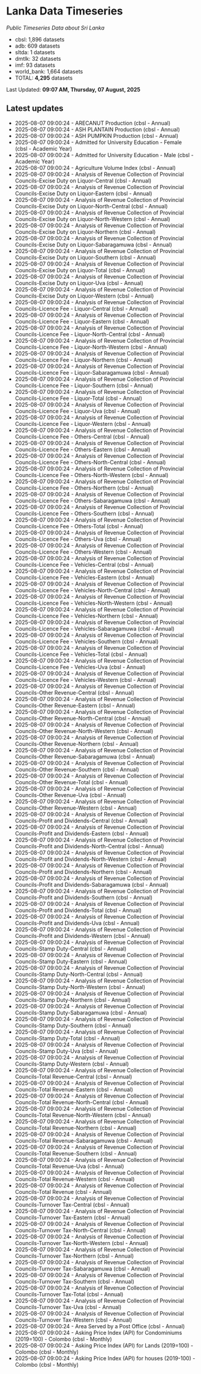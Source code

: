 # Lanka Data Timeseries
*Public Timeseries Data about Sri Lanka*

* cbsl: 1,896 datasets
* adb: 609 datasets
* sltda: 1 datasets
* dmtlk: 32 datasets
* imf: 93 datasets
* world_bank: 1,664 datasets
* TOTAL: **4,295** datasets

Last Updated: **09:07 AM, Thursday, 07 August, 2025**

## Latest updates

* 2025-08-07 09:00:24 - ARECANUT Production (cbsl - Annual)
* 2025-08-07 09:00:24 - ASH PLANTAIN Production (cbsl - Annual)
* 2025-08-07 09:00:24 - ASH PUMPKIN Production (cbsl - Annual)
* 2025-08-07 09:00:24 - Admitted for University Education - Female (cbsl - Academic Year)
* 2025-08-07 09:00:24 - Admitted for University Education - Male (cbsl - Academic Year)
* 2025-08-07 09:00:24 - Agriculture Volume Index (cbsl - Annual)
* 2025-08-07 09:00:24 - Analysis of Revenue Collection of Provincial Councils-Excise Duty on Liquor-Central (cbsl - Annual)
* 2025-08-07 09:00:24 - Analysis of Revenue Collection of Provincial Councils-Excise Duty on Liquor-Eastern (cbsl - Annual)
* 2025-08-07 09:00:24 - Analysis of Revenue Collection of Provincial Councils-Excise Duty on Liquor-North-Central (cbsl - Annual)
* 2025-08-07 09:00:24 - Analysis of Revenue Collection of Provincial Councils-Excise Duty on Liquor-North-Western (cbsl - Annual)
* 2025-08-07 09:00:24 - Analysis of Revenue Collection of Provincial Councils-Excise Duty on Liquor-Northern (cbsl - Annual)
* 2025-08-07 09:00:24 - Analysis of Revenue Collection of Provincial Councils-Excise Duty on Liquor-Sabaragamuwa (cbsl - Annual)
* 2025-08-07 09:00:24 - Analysis of Revenue Collection of Provincial Councils-Excise Duty on Liquor-Southern (cbsl - Annual)
* 2025-08-07 09:00:24 - Analysis of Revenue Collection of Provincial Councils-Excise Duty on Liquor-Total (cbsl - Annual)
* 2025-08-07 09:00:24 - Analysis of Revenue Collection of Provincial Councils-Excise Duty on Liquor-Uva (cbsl - Annual)
* 2025-08-07 09:00:24 - Analysis of Revenue Collection of Provincial Councils-Excise Duty on Liquor-Western (cbsl - Annual)
* 2025-08-07 09:00:24 - Analysis of Revenue Collection of Provincial Councils-Licence Fee - Liquor-Central (cbsl - Annual)
* 2025-08-07 09:00:24 - Analysis of Revenue Collection of Provincial Councils-Licence Fee - Liquor-Eastern (cbsl - Annual)
* 2025-08-07 09:00:24 - Analysis of Revenue Collection of Provincial Councils-Licence Fee - Liquor-North-Central (cbsl - Annual)
* 2025-08-07 09:00:24 - Analysis of Revenue Collection of Provincial Councils-Licence Fee - Liquor-North-Western (cbsl - Annual)
* 2025-08-07 09:00:24 - Analysis of Revenue Collection of Provincial Councils-Licence Fee - Liquor-Northern (cbsl - Annual)
* 2025-08-07 09:00:24 - Analysis of Revenue Collection of Provincial Councils-Licence Fee - Liquor-Sabaragamuwa (cbsl - Annual)
* 2025-08-07 09:00:24 - Analysis of Revenue Collection of Provincial Councils-Licence Fee - Liquor-Southern (cbsl - Annual)
* 2025-08-07 09:00:24 - Analysis of Revenue Collection of Provincial Councils-Licence Fee - Liquor-Total (cbsl - Annual)
* 2025-08-07 09:00:24 - Analysis of Revenue Collection of Provincial Councils-Licence Fee - Liquor-Uva (cbsl - Annual)
* 2025-08-07 09:00:24 - Analysis of Revenue Collection of Provincial Councils-Licence Fee - Liquor-Western (cbsl - Annual)
* 2025-08-07 09:00:24 - Analysis of Revenue Collection of Provincial Councils-Licence Fee - Others-Central (cbsl - Annual)
* 2025-08-07 09:00:24 - Analysis of Revenue Collection of Provincial Councils-Licence Fee - Others-Eastern (cbsl - Annual)
* 2025-08-07 09:00:24 - Analysis of Revenue Collection of Provincial Councils-Licence Fee - Others-North-Central (cbsl - Annual)
* 2025-08-07 09:00:24 - Analysis of Revenue Collection of Provincial Councils-Licence Fee - Others-North-Western (cbsl - Annual)
* 2025-08-07 09:00:24 - Analysis of Revenue Collection of Provincial Councils-Licence Fee - Others-Northern (cbsl - Annual)
* 2025-08-07 09:00:24 - Analysis of Revenue Collection of Provincial Councils-Licence Fee - Others-Sabaragamuwa (cbsl - Annual)
* 2025-08-07 09:00:24 - Analysis of Revenue Collection of Provincial Councils-Licence Fee - Others-Southern (cbsl - Annual)
* 2025-08-07 09:00:24 - Analysis of Revenue Collection of Provincial Councils-Licence Fee - Others-Total (cbsl - Annual)
* 2025-08-07 09:00:24 - Analysis of Revenue Collection of Provincial Councils-Licence Fee - Others-Uva (cbsl - Annual)
* 2025-08-07 09:00:24 - Analysis of Revenue Collection of Provincial Councils-Licence Fee - Others-Western (cbsl - Annual)
* 2025-08-07 09:00:24 - Analysis of Revenue Collection of Provincial Councils-Licence Fee - Vehicles-Central (cbsl - Annual)
* 2025-08-07 09:00:24 - Analysis of Revenue Collection of Provincial Councils-Licence Fee - Vehicles-Eastern (cbsl - Annual)
* 2025-08-07 09:00:24 - Analysis of Revenue Collection of Provincial Councils-Licence Fee - Vehicles-North-Central (cbsl - Annual)
* 2025-08-07 09:00:24 - Analysis of Revenue Collection of Provincial Councils-Licence Fee - Vehicles-North-Western (cbsl - Annual)
* 2025-08-07 09:00:24 - Analysis of Revenue Collection of Provincial Councils-Licence Fee - Vehicles-Northern (cbsl - Annual)
* 2025-08-07 09:00:24 - Analysis of Revenue Collection of Provincial Councils-Licence Fee - Vehicles-Sabaragamuwa (cbsl - Annual)
* 2025-08-07 09:00:24 - Analysis of Revenue Collection of Provincial Councils-Licence Fee - Vehicles-Southern (cbsl - Annual)
* 2025-08-07 09:00:24 - Analysis of Revenue Collection of Provincial Councils-Licence Fee - Vehicles-Total (cbsl - Annual)
* 2025-08-07 09:00:24 - Analysis of Revenue Collection of Provincial Councils-Licence Fee - Vehicles-Uva (cbsl - Annual)
* 2025-08-07 09:00:24 - Analysis of Revenue Collection of Provincial Councils-Licence Fee - Vehicles-Western (cbsl - Annual)
* 2025-08-07 09:00:24 - Analysis of Revenue Collection of Provincial Councils-Other Revenue-Central (cbsl - Annual)
* 2025-08-07 09:00:24 - Analysis of Revenue Collection of Provincial Councils-Other Revenue-Eastern (cbsl - Annual)
* 2025-08-07 09:00:24 - Analysis of Revenue Collection of Provincial Councils-Other Revenue-North-Central (cbsl - Annual)
* 2025-08-07 09:00:24 - Analysis of Revenue Collection of Provincial Councils-Other Revenue-North-Western (cbsl - Annual)
* 2025-08-07 09:00:24 - Analysis of Revenue Collection of Provincial Councils-Other Revenue-Northern (cbsl - Annual)
* 2025-08-07 09:00:24 - Analysis of Revenue Collection of Provincial Councils-Other Revenue-Sabaragamuwa (cbsl - Annual)
* 2025-08-07 09:00:24 - Analysis of Revenue Collection of Provincial Councils-Other Revenue-Southern (cbsl - Annual)
* 2025-08-07 09:00:24 - Analysis of Revenue Collection of Provincial Councils-Other Revenue-Total (cbsl - Annual)
* 2025-08-07 09:00:24 - Analysis of Revenue Collection of Provincial Councils-Other Revenue-Uva (cbsl - Annual)
* 2025-08-07 09:00:24 - Analysis of Revenue Collection of Provincial Councils-Other Revenue-Western (cbsl - Annual)
* 2025-08-07 09:00:24 - Analysis of Revenue Collection of Provincial Councils-Profit and Dividends-Central (cbsl - Annual)
* 2025-08-07 09:00:24 - Analysis of Revenue Collection of Provincial Councils-Profit and Dividends-Eastern (cbsl - Annual)
* 2025-08-07 09:00:24 - Analysis of Revenue Collection of Provincial Councils-Profit and Dividends-North-Central (cbsl - Annual)
* 2025-08-07 09:00:24 - Analysis of Revenue Collection of Provincial Councils-Profit and Dividends-North-Western (cbsl - Annual)
* 2025-08-07 09:00:24 - Analysis of Revenue Collection of Provincial Councils-Profit and Dividends-Northern (cbsl - Annual)
* 2025-08-07 09:00:24 - Analysis of Revenue Collection of Provincial Councils-Profit and Dividends-Sabaragamuwa (cbsl - Annual)
* 2025-08-07 09:00:24 - Analysis of Revenue Collection of Provincial Councils-Profit and Dividends-Southern (cbsl - Annual)
* 2025-08-07 09:00:24 - Analysis of Revenue Collection of Provincial Councils-Profit and Dividends-Total (cbsl - Annual)
* 2025-08-07 09:00:24 - Analysis of Revenue Collection of Provincial Councils-Profit and Dividends-Uva (cbsl - Annual)
* 2025-08-07 09:00:24 - Analysis of Revenue Collection of Provincial Councils-Profit and Dividends-Western (cbsl - Annual)
* 2025-08-07 09:00:24 - Analysis of Revenue Collection of Provincial Councils-Stamp Duty-Central (cbsl - Annual)
* 2025-08-07 09:00:24 - Analysis of Revenue Collection of Provincial Councils-Stamp Duty-Eastern (cbsl - Annual)
* 2025-08-07 09:00:24 - Analysis of Revenue Collection of Provincial Councils-Stamp Duty-North-Central (cbsl - Annual)
* 2025-08-07 09:00:24 - Analysis of Revenue Collection of Provincial Councils-Stamp Duty-North-Western (cbsl - Annual)
* 2025-08-07 09:00:24 - Analysis of Revenue Collection of Provincial Councils-Stamp Duty-Northern (cbsl - Annual)
* 2025-08-07 09:00:24 - Analysis of Revenue Collection of Provincial Councils-Stamp Duty-Sabaragamuwa (cbsl - Annual)
* 2025-08-07 09:00:24 - Analysis of Revenue Collection of Provincial Councils-Stamp Duty-Southern (cbsl - Annual)
* 2025-08-07 09:00:24 - Analysis of Revenue Collection of Provincial Councils-Stamp Duty-Total (cbsl - Annual)
* 2025-08-07 09:00:24 - Analysis of Revenue Collection of Provincial Councils-Stamp Duty-Uva (cbsl - Annual)
* 2025-08-07 09:00:24 - Analysis of Revenue Collection of Provincial Councils-Stamp Duty-Western (cbsl - Annual)
* 2025-08-07 09:00:24 - Analysis of Revenue Collection of Provincial Councils-Total Revenue-Central (cbsl - Annual)
* 2025-08-07 09:00:24 - Analysis of Revenue Collection of Provincial Councils-Total Revenue-Eastern (cbsl - Annual)
* 2025-08-07 09:00:24 - Analysis of Revenue Collection of Provincial Councils-Total Revenue-North-Central (cbsl - Annual)
* 2025-08-07 09:00:24 - Analysis of Revenue Collection of Provincial Councils-Total Revenue-North-Western (cbsl - Annual)
* 2025-08-07 09:00:24 - Analysis of Revenue Collection of Provincial Councils-Total Revenue-Northern (cbsl - Annual)
* 2025-08-07 09:00:24 - Analysis of Revenue Collection of Provincial Councils-Total Revenue-Sabaragamuwa (cbsl - Annual)
* 2025-08-07 09:00:24 - Analysis of Revenue Collection of Provincial Councils-Total Revenue-Southern (cbsl - Annual)
* 2025-08-07 09:00:24 - Analysis of Revenue Collection of Provincial Councils-Total Revenue-Uva (cbsl - Annual)
* 2025-08-07 09:00:24 - Analysis of Revenue Collection of Provincial Councils-Total Revenue-Western (cbsl - Annual)
* 2025-08-07 09:00:24 - Analysis of Revenue Collection of Provincial Councils-Total Revenue (cbsl - Annual)
* 2025-08-07 09:00:24 - Analysis of Revenue Collection of Provincial Councils-Turnover Tax-Central (cbsl - Annual)
* 2025-08-07 09:00:24 - Analysis of Revenue Collection of Provincial Councils-Turnover Tax-Eastern (cbsl - Annual)
* 2025-08-07 09:00:24 - Analysis of Revenue Collection of Provincial Councils-Turnover Tax-North-Central (cbsl - Annual)
* 2025-08-07 09:00:24 - Analysis of Revenue Collection of Provincial Councils-Turnover Tax-North-Western (cbsl - Annual)
* 2025-08-07 09:00:24 - Analysis of Revenue Collection of Provincial Councils-Turnover Tax-Northern (cbsl - Annual)
* 2025-08-07 09:00:24 - Analysis of Revenue Collection of Provincial Councils-Turnover Tax-Sabaragamuwa (cbsl - Annual)
* 2025-08-07 09:00:24 - Analysis of Revenue Collection of Provincial Councils-Turnover Tax-Southern (cbsl - Annual)
* 2025-08-07 09:00:24 - Analysis of Revenue Collection of Provincial Councils-Turnover Tax-Total (cbsl - Annual)
* 2025-08-07 09:00:24 - Analysis of Revenue Collection of Provincial Councils-Turnover Tax-Uva (cbsl - Annual)
* 2025-08-07 09:00:24 - Analysis of Revenue Collection of Provincial Councils-Turnover Tax-Western (cbsl - Annual)
* 2025-08-07 09:00:24 - Area Served by a Post Office (cbsl - Annual)
* 2025-08-07 09:00:24 - Asking Price Index (API) for Condominiums (2019=100) - Colombo (cbsl - Monthly)
* 2025-08-07 09:00:24 - Asking Price Index (API) for Lands (2019=100) - Colombo (cbsl - Monthly)
* 2025-08-07 09:00:24 - Asking Price Index (API) for houses (2019-100) - Colombo (cbsl - Monthly)
